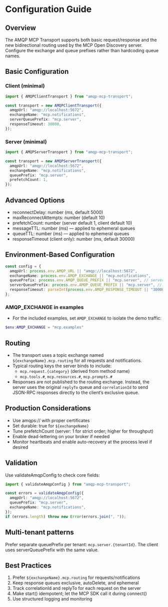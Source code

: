 # Configuration Guide

## Overview

The AMQP MCP Transport supports both basic request/response and the new bidirectional routing used by the MCP Open Discovery server. Configure the exchange and queue prefixes rather than hardcoding queue names.

## Basic Configuration

### Client (minimal)

```ts
import { AMQPClientTransport } from "amqp-mcp-transport";

const transport = new AMQPClientTransport({
  amqpUrl: "amqp://localhost:5672",
  exchangeName: "mcp.notifications",
  serverQueuePrefix: "mcp.server",
  responseTimeout: 30000,
});
```

### Server (minimal)

```ts
import { AMQPServerTransport } from "amqp-mcp-transport";

const transport = new AMQPServerTransport({
  amqpUrl: "amqp://localhost:5672",
  exchangeName: "mcp.notifications",
  queuePrefix: "mcp.server",
  prefetchCount: 1,
});
```

## Advanced Options

- reconnectDelay: number (ms, default 5000)
- maxReconnectAttempts: number (default 10)
- prefetchCount: number (server default 1, client default 10)
- messageTTL: number (ms) — applied to ephemeral queues
- queueTTL: number (ms) — applied to ephemeral queues
- responseTimeout (client only): number (ms, default 30000)

## Environment-Based Configuration

```ts
const config = {
  amqpUrl: process.env.AMQP_URL || "amqp://localhost:5672",
  exchangeName: process.env.AMQP_EXCHANGE || "mcp.notifications",
  queuePrefix: process.env.AMQP_QUEUE_PREFIX || "mcp.server", // server
  serverQueuePrefix: process.env.AMQP_QUEUE_PREFIX || "mcp.server", // client
  responseTimeout: parseInt(process.env.AMQP_RESPONSE_TIMEOUT || "30000"),
};
```

### AMQP_EXCHANGE in examples

- For the included examples, set `AMQP_EXCHANGE` to isolate the demo traffic:

```powershell
$env:AMQP_EXCHANGE = "mcp.examples"
```

## Routing

- The transport uses a topic exchange named `${exchangeName}.mcp.routing` for all requests and notifications.
- Typical routing keys the server binds to include:
  - `mcp.request.{category}` (derived from method name)
  - `mcp.tools.#`, `mcp.resources.#`, `mcp.prompts.#`
- Responses are not published to the routing exchange. Instead, the server uses the original `replyTo` queue and `correlationId` to send JSON-RPC responses directly to the client’s exclusive queue.

## Production Considerations

- Use amqps:// with proper certificates
- Set durable: true for `${exchangeName}`
- Tune prefetchCount (server: 1 for strict order; higher for throughput)
- Enable dead-lettering on your broker if needed
- Monitor heartbeats and enable auto-recovery at the process level if desired

## Validation

Use validateAmqpConfig to check core fields:

```ts
import { validateAmqpConfig } from "amqp-mcp-transport";

const errors = validateAmqpConfig({
  amqpUrl: "amqp://localhost:5672",
  queuePrefix: "mcp.server",
  exchangeName: "mcp.notifications",
});
if (errors.length) throw new Error(errors.join(", "));
```

## Multi-tenant patterns

Prefer separate queuePrefix per tenant: `mcp.server.{tenantId}`. The client uses serverQueuePrefix with the same value.

## Best Practices

1. Prefer `${exchangeName}.mcp.routing` for requests/notifications
2. Keep response queues exclusive, autoDelete, and ephemeral
3. Track correlationId and replyTo for each request on the server
4. Make start() idempotent; let the MCP SDK call it during connect()
5. Use structured logging and monitoring
